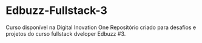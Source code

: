 # Edbuzz-Fullstack-3
Curso disponível na Digital Inovation One 
Repositório criado para desafios e projetos do curso fullstack dveloper Edbuzz #3.
